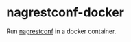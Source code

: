 # nagrestconf-docker

Run [nagrestconf](https://github.com/mclarkson/nagrestconf) in a docker container.

